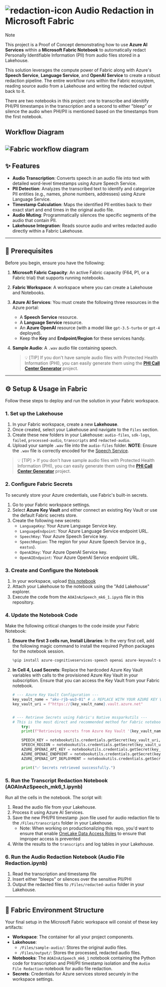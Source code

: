 # ![redaction-icon](/FabricProjectsnPOCs/imgs/redaction-icon.png) Audio Redaction in Microsoft Fabric

> [!NOTE]
> This project is a Proof of Concept demonstrating how to use **Azure AI Services** within a **Microsoft Fabric Notebook** to automatically redact Personally Identifiable Information (PII) from audio files stored in a Lakehouse.

This solution leverages the compute power of Fabric along with Azure's **Speech Service**, **Language Service**, and **OpenAI Service** to create a robust redaction pipeline. The entire workflow runs within the Fabric ecosystem, reading source audio from a Lakehouse and writing the redacted output back to it. 

There are two notebooks in this project: one to transcribe and idenitify PHI/PII timestamps in the transcription and a second to either "bleep" or silence the audio when PHI/PII is mentioned based on the timestamps from the first notebook. 

## Workflow Diagram

![Fabric workflow diagram](/FabricProjectsnPOCs/imgs/Call%20Center%20Project.png) 
---

## ✨ Features

* **Audio Transcription**: Converts speech in an audio file into text with detailed word-level timestamps using Azure Speech Service.
* **PII Detection**: Analyzes the transcribed text to identify and categorize PII entities (e.g., names, phone numbers, addresses) using Azure Language Service.
* **Timestamp Calculation**: Maps the identified PII entities back to their exact start and end times in the original audio file.
* **Audio Muting**: Programmatically silences the specific segments of the audio that contain PII.
* **Lakehouse Integration**: Reads source audio and writes redacted audio directly within a Fabric Lakehouse.

---

## 🔧 Prerequisites

Before you begin, ensure you have the following:

1.  **Microsoft Fabric Capacity**: An active Fabric capacity (F64, P1, or a Fabric trial) that supports running notebooks.
2.  **Fabric Workspace**: A workspace where you can create a Lakehouse and Notebooks.
3.  **Azure AI Services**: You must create the following three resources in the Azure portal:
    * A **Speech Service** resource.
    * A **Language Service** resource.
    * An **Azure OpenAI** resource (with a model like `gpt-3.5-turbo` or `gpt-4` deployed).
    * Keep the **Key** and **Endpoint/Region** for these services handy.
4.  **Sample Audio**: A `.wav` audio file containing speech.

    > 💡 [TIP]
    > If you don't have sample audio files with Protected Health Information (PHI), you can easily generate them using the **[PHI Call Center Generator](https://github.com/kfprugger/cc-proj)** project.

---

## ⚙️ Setup & Usage in Fabric

Follow these steps to deploy and run the solution in your Fabric workspace.

### 1. Set up the Lakehouse

1.  In your Fabric workspace, create a new **Lakehouse**.
2.  Once created, select your Lakehouse and navigate to the `Files` section.
3.  Create these new folders in your Lakehouse: `audio-files`, `sdk-logs`, `failed`, `processed-audio`, `transcripts` and `redacted-audio`.
4.  Upload your sample `.wav` file into the `audio-files` folder. **NOTE**: Ensure the `.wav` file is correctly encoded for the [Speech Service](https://learn.microsoft.com/en-us/azure/ai-services/speech-service/how-to-use-codec-compressed-audio-input-streams?tabs=windows%2Cdebian%2Cjava-android%2Cterminal&pivots=programming-language-csharp).

> 💡 [TIP]
    > If you don't have sample audio files with Protected Health Information (PHI), you can easily generate them using the **[PHI Call Center Generator](https://github.com/kfprugger/cc-proj)** project.


### 2. Configure Fabric Secrets

To securely store your Azure credentials, use Fabric's built-in secrets.

1.  Go to your Fabric workspace settings.
2.  Select **Azure Key Vault** and either connect an existing Key Vault or use the default Fabric secrets store.
3.  Create the following new secrets:
    * `LanguageKey`: Your Azure Language Service key.
    * `LanguageEndpoint`: Your Azure Language Service endpoint URL.
    * `SpeechKey`: Your Azure Speech Service key.
    * `SpeechRegion`: The region for your Azure Speech Service (e.g., `eastus`).
    * `OpenAIKey`: Your Azure OpenAI Service key.
    * `OpenAIEndpoint`: Your Azure OpenAI Service endpoint URL.

### 3. Create and Configure the Notebook

1.  In your workspace, upload [this notebook](/FabricProjectsnPOCs/audio-redaction/AOAInAzSpeech_mk6_1.Notebook/)
2.  Attach your Lakehouse to the notebook using the "Add Lakehouse" explorer.
3.  Execute the code from the `AOAInAzSpeech_mk6_1.ipynb` file in this repository.

### 4. Update the Notebook Code

Make the following critical changes to the code inside your Fabric Notebook:

1.  **Ensure the first 3 cells run, Install Libraries**: In the very first cell, add the following magic command to install the required Python packages for the notebook session.
    ```python
    %pip install azure-cognitiveservices-speech openai azure-keyvault-secrets azure-identity
    ```

2.  **In Cell 4, Load Secrets**: Replace the hardcoded Azure Key Vault variables with calls to the provisioned Azure Key Vault in your subscription. Ensure that you can access the Key Vault from your Fabric notebook.
    ```python
    # --- Azure Key Vault Configuration ---
    key_vault_name = "akv-rjb-wu3-01" # ⚠️ REPLACE WITH YOUR AZURE KEY VAULT NAME ⚠️
    key_vault_uri = f"https://{key_vault_name}.vault.azure.net"


    # --- Retrieve Secrets using Fabric's Native mssparkutils ---
    # This is the most direct and recommended method for Fabric notebooks. ⚠️ ENSURE THESE SECRETS EXIST IN YOUR AZURE KEY VAULT ⚠️
        try:
        print(f"Retrieving secrets from Azure Key Vault '{key_vault_name}' using mssparkutils...")

        SPEECH_KEY = notebookutils.credentials.getSecret(key_vault_uri, "SPEECH-KEY")
        SPEECH_REGION = notebookutils.credentials.getSecret(key_vault_uri, "SPEECH-REGION")
        AZURE_OPENAI_API_KEY = notebookutils.credentials.getSecret(key_vault_uri, "AZURE-OPENAI-API-KEY")
        AZURE_OPENAI_ENDPOINT = notebookutils.credentials.getSecret(key_vault_uri, "AZURE-OPENAI-ENDPOINT")
        AZURE_OPENAI_GPT_DEPLOYMENT = notebookutils.credentials.getSecret(key_vault_uri, "AZURE-OPENAI-GPT-DEPLOYMENT")

        print("✅ Secrets retrieved successfully.")

    ```



### 5. Run the Transcript Redaction Notebook (AOAInAzSpeech_mk6_1.ipynb)

Run all the cells in the notebook. The script will:
1.  Read the audio file from your Lakehouse.
2.  Process it using Azure AI Services.
3.  Save the new PHI/PII timestamp .json file used for audio redaction file to the `/Files/transcripts` folder in your Lakehouse.
    - Note: When working on productionalizing this repo, you'd want to ensure that enable [OneLake Data Access Roles](https://learn.microsoft.com/en-us/fabric/onelake/security/get-started-data-access-roles) to ensure that improper access is prevented
4. Write the results to the `transcripts` and log tables in your Lakehouse.


### 6. Run the Audio Redaction Notebook (Audio File Redaction.ipynb)
1. Read the transcription and timestamp file
2. Insert either "bleeps" or silences over the sensitive PII/PHI 
3. Output the redacted files to `/Files/redacted-audio` folder in your Lakehouse.

---

## 📁 Fabric Environment Structure

Your final setup in the Microsoft Fabric workspace will consist of these key artifacts:

* **Workspace**: The container for all your project components.
* **Lakehouse**:
    * `/Files/sample-audio/`: Stores the original audio files.
    * `/Files/output/`: Stores the processed, redacted audio files.
* **Notebooks**: The `AOAInAzSpeech_mk6_1` notebook containing the Python code for transcription and PHI/PII timestamp isolation and the `Audio File Redaction` notebook for audio file redaction.
* **Secrets**: Credentials for Azure services stored securely in the workspace settings.